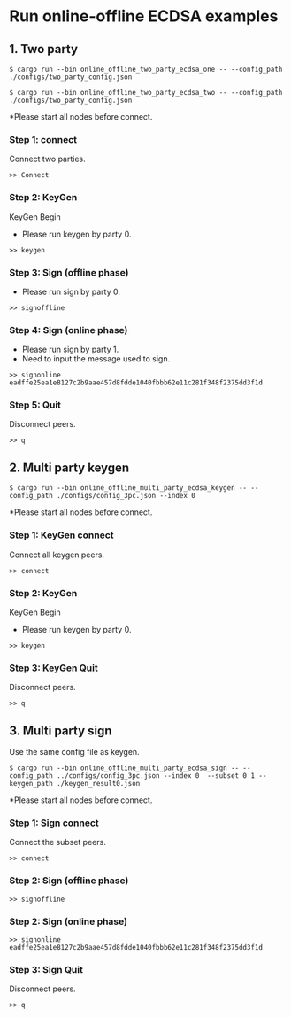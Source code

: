# Run online-offline ECDSA examples

## 1. Two party
```shell
$ cargo run --bin online_offline_two_party_ecdsa_one -- --config_path ./configs/two_party_config.json

$ cargo run --bin online_offline_two_party_ecdsa_two -- --config_path ./configs/two_party_config.json
```

*Please start all nodes before connect.

### Step 1: connect

Connect two parties.
```shell
>> Connect
```

### Step 2: KeyGen

KeyGen Begin

* Please run keygen by party 0.
```shell
>> keygen
```

### Step 3: Sign (offline phase)
* Please run sign by party 0.
```shell
>> signoffline
```
### Step 4: Sign (online phase)
* Please run sign by party 1.
* Need to input the message used to sign.
```shell
>> signonline eadffe25ea1e8127c2b9aae457d8fdde1040fbbb62e11c281f348f2375dd3f1d
```
### Step 5: Quit

Disconnect peers.
```shell
>> q
```

## 2. Multi party keygen

```shell
$ cargo run --bin online_offline_multi_party_ecdsa_keygen -- --config_path ./configs/config_3pc.json --index 0
```

*Please start all nodes before connect.

### Step 1: KeyGen connect

Connect all keygen peers.
```
>> connect
```

### Step 2: KeyGen

KeyGen Begin
* Please run keygen by party 0.
```
>> keygen
```

### Step 3: KeyGen Quit

Disconnect peers.
```
>> q
```

## 3. Multi party sign

Use the same config file as keygen.

```shell
$ cargo run --bin online_offline_multi_party_ecdsa_sign -- --config_path ../configs/config_3pc.json --index 0  --subset 0 1 --keygen_path ./keygen_result0.json
```

*Please start all nodes before connect.

### Step 1: Sign connect

Connect the subset peers.
```
>> connect
```

### Step 2: Sign (offline phase)
```
>> signoffline
```

### Step 2: Sign (online phase)
```
>> signonline eadffe25ea1e8127c2b9aae457d8fdde1040fbbb62e11c281f348f2375dd3f1d
```

### Step 3: Sign Quit

Disconnect peers.
```
>> q

```